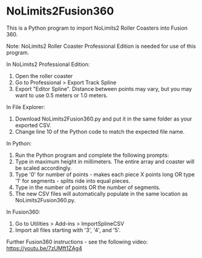 # NoLimits2Fusion360

This is a Python program to import NoLimits2 Roller Coasters into Fusion 360.

Note: NoLimits2 Roller Coaster Professional Edition is needed for use of this program.

In NoLimits2 Professional Edition:
1. Open the roller coaster
2. Go to Professional > Export Track Spline
3. Export "Editor Spline". Distance between points may vary, but you may want to use  0.5 meters or 1.0 meters.

In File Explorer:

1. Download NoLimits2Fusion360.py and put it in the same folder as your exported CSV.
2. Change line 10 of the Python code to match the expected file name.

In Python:
1. Run the Python program and complete the following prompts:
2. Type in maximum height in millimeters. The entire array and coaster will be scaled accordingly.
3. Type '0' for number of points - makes each piece X points long OR type '1' for segments - splits ride into equal pieces.
4. Type in the number of points OR the number of segments.
5. The new CSV files will automatically populate in the same location as NoLimits2Fusion360.py.

In Fusion360:
1. Go to Utilities > Add-ins > ImportSplineCSV
2. Import all files starting with '3', '4', and '5'.

Further Fusion360 instructions - see the following video: https://youtu.be/7zUMft1ZAg4
